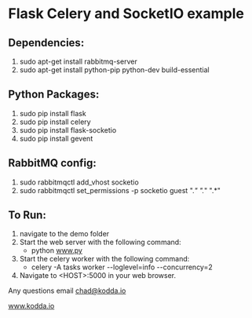 # Flask Celery and SocketIO example

 
## Dependencies:
  1. sudo apt-get install rabbitmq-server
  2. sudo apt-get install python-pip python-dev build-essential

## Python Packages:
  1. sudo pip install flask
  2. sudo pip install celery
  3. sudo pip install flask-socketio
  4. sudo pip install gevent
  
## RabbitMQ config:
  1. sudo rabbitmqctl add_vhost socketio
  2. sudo rabbitmqctl set_permissions -p socketio guest ".*" ".*" ".*"

## To Run:
  1. navigate to the demo folder
  2. Start the web server with the following command:
     - python www.py
  3. Start the celery worker with the following command:
     - celery -A tasks worker --loglevel=info --concurrency=2
  4. Navigate to \<HOST\>:5000 in your web browser.
  
  
Any questions email chad@kodda.io

www.kodda.io
